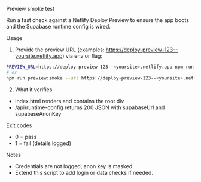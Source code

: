 Preview smoke test

Run a fast check against a Netlify Deploy Preview to ensure the app boots and the Supabase runtime config is wired.

Usage

1) Provide the preview URL (examples: https://deploy-preview-123--yoursite.netlify.app) via env or flag:

```bash
PREVIEW_URL=https://deploy-preview-123--<yoursite>.netlify.app npm run preview:smoke
# or
npm run preview:smoke --url https://deploy-preview-123--<yoursite>.netlify.app
```

2) What it verifies
- index.html renders and contains the root div
- /api/runtime-config returns 200 JSON with supabaseUrl and supabaseAnonKey

Exit codes
- 0 = pass
- 1 = fail (details logged)

Notes
- Credentials are not logged; anon key is masked.
- Extend this script to add login or data checks if needed.


